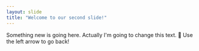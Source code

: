 ```yaml
---
layout: slide
title: "Welcome to our second slide!"
---
```


Something new is going here.
Actually I'm going to change this text. 🎉
Use the left arrow to go back!
